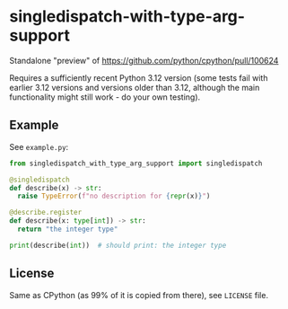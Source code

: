 # singledispatch-with-type-arg-support

Standalone "preview" of https://github.com/python/cpython/pull/100624

Requires a sufficiently recent Python 3.12 version (some tests fail with
earlier 3.12 versions and versions older than 3.12, although the main
functionality might still work - do your own testing).

## Example

See `example.py`:

```python
from singledispatch_with_type_arg_support import singledispatch

@singledispatch
def describe(x) -> str:
  raise TypeError(f"no description for {repr(x)}")

@describe.register
def describe(x: type[int]) -> str:
  return "the integer type"

print(describe(int))  # should print: the integer type
```

## License

Same as CPython (as 99% of it is copied from there), see `LICENSE` file.
